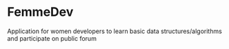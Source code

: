 # FemmeDev
Application for women developers to learn basic data structures/algorithms and participate on public forum
